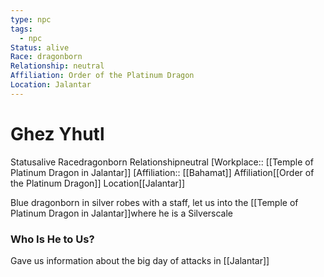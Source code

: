 ```yaml
---
type: npc
tags:
  - npc
Status: alive
Race: dragonborn
Relationship: neutral
Affiliation: Order of the Platinum Dragon
Location: Jalantar
---
```


# Ghez Yhutl
<span class="dataview inline-field"><span class="inline-field-key">Status</span><span class="inline-field-value">alive</span></span>
<span class="dataview inline-field"><span class="inline-field-key">Race</span><span class="inline-field-value">dragonborn</span></span>
<span class="dataview inline-field"><span class="inline-field-key">Relationship</span><span class="inline-field-value">neutral</span></span>
[Workplace:: [[Temple of  Platinum Dragon in Jalantar]]
[Affiliation:: [[Bahamat]]
<span class="dataview inline-field"><span class="inline-field-key">Affiliation</span><span class="inline-field-value">[[Order of the Platinum Dragon]]</span></span>
<span class="dataview inline-field"><span class="inline-field-key">Location</span><span class="inline-field-value">[[Jalantar]]</span></span>

Blue dragonborn in silver robes with a staff, let us into the [[Temple of  Platinum Dragon in Jalantar]]where he is a Silverscale

### Who Is He to Us?
Gave us information about the big day of attacks in [[Jalantar]]

